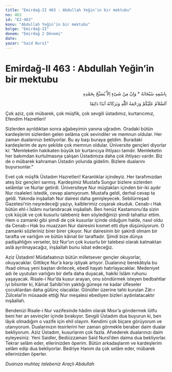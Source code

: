 ```yaml
---
title: "Emirdağ-II 463 : Abdullah Yeğin’in bir mektubu"
no: 463
id: "E2-463"
konu: "Abdullah Yeğin’in bir mektubu"
bolge: "Emirdağ-II"
donem: "Emirdağ 2 Dönemi"
date: 
yazar: "Said Nursî"
---
```


# Emirdağ-II 463 : Abdullah Yeğin’in bir mektubu

<p class="arabic" dir="rtl" title="Meal: “Subhân Allah’ın adıyla” * “Hiçbir şey yoktur ki O'nu hamd ile tesbih etmesin” [İsrâ 17:44]">بِاسْمِهِ سُبْحَانَهُ * وَاِنْ مِنْ شَىْءٍ اِلاَّ يُسَبِّحُ بِحَمْدِهِ</p>

<p class="arabic" dir="rtl" title="Meal: “Allah’ın selâmı, rahmeti ve bereketleri, ebedî ve dâimî olarak üzerinize olsun.”">اَلسَّلاَمُ عَلَيْكُمْ وَرَحْمَةُ اللّٰهِ وَبَرَكَاتُهُ اَبَدًا دَائِمًا</p>

Çok aziz, çok mübarek, çok müşfik, çok sevgili üstadımız, kurtarıcımız, Efendim Hazretleri!

Sizlerden ayrıldıktan sonra ağabeyimin yanına uğradım. Oradaki bütün kardeşlerim sizlerden gelen selâma çok sevindiler ve memnun oldular. Her zaman dualarınızı bekliyorlar. Bu ay başı buraya geldim. Buradaki kardeşlerim de aynı şekilde çok memnun oldular. Üniversite gençleri diyorlar ki: “Memleketin hakikaten büyük bir kurtarıcıya ihtiyacı tamdır. Memleketin her bakımdan kurtulmasına çalışan Üstadımıza daha çok ihtiyacı vardır. Biz de o mübarek kahraman Üstadın yolunda gidelim. Bizlere dualarını buyursunlar.”

Evet çok müşfik Üstadım Hazretleri! Karanlıklar içindeyiz. Her tarafımızdan ateş biz gençleri sarmış. Kardeşimiz Mustafa Sungur bizlere sizlerden selâmlar ve Nurlar getirdi. Üniversiteye Nur müştakları içinden bir-iki aydır Nur risaleleri istedik, cevap alamıyorum. Mustafa geldi, derhal cevap ta geldi. Yakında inşâallah Nur dairesi daha genişleyecek. Sebilürreşad Gazetesi’nin neşredeceği yazıyı, kalblerimiz coşarak okuduk. Cenab-ı Hak bütün ehl-i İslâmı nurlandıracak inşâallah. Ben henüz Kastamonu’da sizin çok küçük ve çok kusurlu talebeniz iken söylediğinizi şimdi tahattur ettim. Hem o zamanki gibi şimdi de çok kusurlar içinde olduğum halde, nasıl oldu da Cenab-ı Hak bu muazzam Nur dairesini kısmet etti diye düşünüyorum. O zamanki sözleriniz birer birer çıkıyor. Nur dairesinin bir şakirdi olmam bir tarafta ve varlığım ve bütün kâinat bir taraftadır. Şimdi bize dünya padişahlığını verseler, biz Nur’un çok kusurlu bir talebesi olarak kalmaktan aslâ ayrılmayacağız, inşâallah bunu isbat edeceğiz.

Aziz Üstadım! Müdafaatınızı bütün milletsever gençler okuyorlar, okuyacaklar. Gittikçe Nur’a karşı iştiyak artıyor. Dualarınız berekâtıyla bu ifsad olmuş yeni baştan dirilecek, ebedî hayatı hatırlayacaklar. Medeniyet adı ile uyutulan varlığını bir defa daha duyacak, hakiki İslâm ruhunu yaşayacak. Risale-i Nur’da kusur arayan, onu söndürmek isteyen bedbahtlar iyi bilsinler ki, Kâinat Sahibi’nin yaktığı güneşe ne kadar üfleseler çocuklardan daha gülünç olacaklar. Gönüller üzerine tahtı kurulan Zât-ı Zülcelal’in müsaade ettiği Nur meşalesi ebediyen bizleri aydınlatacaktır inşâallah.

Bendenizi Risale-i Nur vazifesinde hâdim olarak Mısır’a göndermek lütfu beni her an sevinçler içinde bırakıyor. Sevgili Üstadım dua buyurun ki, ben lâyık olmadığım o vazife için ehil olayım. Kendimi çok biçare görüyorum ve utanıyorum. Dualarınızın tesirlerini her zaman görmekle beraber daim dualar bekliyorum. Aziz Üstadım, kusurlarım çok fazla. Afvederek dualarınızı daim eyleyesiniz. Yeni Saidler, Bediüzzaman Said Nursî’den daima dua bekliyorlar. Tekrar selâm eder, ellerinizden öperim. Bütün arkadaşlarım ve kardeşlerim selâm edip dua bekliyorlar. Bedriye Hanım da çok selâm eder, mübarek ellerinizden öperler.

*Duanıza muhtaç talebeniz*
*Araçlı Abdullah*
